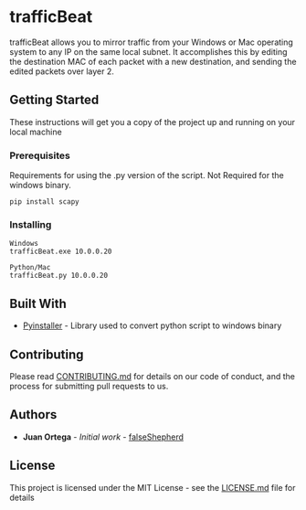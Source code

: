 # trafficBeat

trafficBeat allows you to mirror traffic from your Windows or Mac operating system to any IP on the same local subnet. It accomplishes this by editing the destination MAC of each packet with a new destination, and sending the edited packets over layer 2. 

## Getting Started

These instructions will get you a copy of the project up and running on your local machine

### Prerequisites

Requirements for using the .py version of the script. Not Required for the windows binary.

```
pip install scapy
```

### Installing

```
Windows
trafficBeat.exe 10.0.0.20
```

```
Python/Mac
trafficBeat.py 10.0.0.20
```

## Built With

* [Pyinstaller](https://www.pyinstaller.org) - Library used to convert python script to windows binary 


## Contributing

Please read [CONTRIBUTING.md](https://gist.github.com/PurpleBooth/b24679402957c63ec426) for details on our code of conduct, and the process for submitting pull requests to us.

## Authors

* **Juan Ortega** - *Initial work* - [falseShepherd](https://github.com/ucatech)

## License

This project is licensed under the MIT License - see the [LICENSE.md](LICENSE.md) file for details


